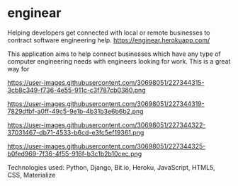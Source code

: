 # enginear
 Helping developers get connected with local or remote businesses to contract software engineering help. https://enginear.herokuapp.com/

This application aims to help connect businesses which have any type of computer engineering needs with engineers looking for work. This is a great way for

https://user-images.githubusercontent.com/30698051/227344315-3cb8c349-f736-4e55-911c-c3f787cb0360.png

https://user-images.githubusercontent.com/30698051/227344319-7829dfbf-a0ff-49c5-9e1b-4b31b3e6b6b2.png

https://user-images.githubusercontent.com/30698051/227344322-37031467-db71-4533-b6cd-e3fc5ef19361.png

https://user-images.githubusercontent.com/30698051/227344325-b0fed969-7f36-4f55-916f-b3c1b2b10cec.png

Technologies used: Python, Django, Bit.io, Heroku, JavaScript, HTML5, CSS, Materialize
